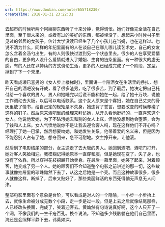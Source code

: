 ```yaml
---
url: https://www.douban.com/note/655718230/
createTime: 2018-01-31 23:22:31
---
```


去超市的时候听两个阿姨聊东西听了十来分钟，觉得惆怅。她们好像完全活在自己里面，至于很未来的，或者有过的美好的东西，都被埋没了。想起来小时候村子里见过的邻居的女孩子，估计大学没读已经生了几个小孩儿在当妈，也在这样过。也说不清为什么，同样的年纪里面有的人在谈自己在哪儿哪儿读艺术史，自己的女友怎么含着金汤勺出生，有的人则很快过渡到另一个状态里去。很少的人在享受爱情的自由，更多的人没什么爱情就进入了婚姻、生育的链条里面。有一种很大的虚无感，有的人还在以持续的方式谈论生活，更多的人已经成完成了一个阶段、定型，掉到了下一个壳里。

昨天看成濑巳喜男的《女人步上楼梯时》，里面讲一个陪酒女在生活里的挣扎，想开自己的酒吧没有开成，看了很多渣男，吃了很多苦，到了最后，她决定把自己托付给一个喜欢的男人，男人和她睡完以后说不能和她在一起，给了她十万块，说他工作调动去大阪，以后可以电话联系。这个女人原来是个寡妇，她在自己丈夫的骨灰里放了情书，给自己定的规矩是不失身，她违背了誓言，想要改变的时候却碰了这样的钉子。然后原来酒吧里的经理来拜访她，从开头看他挺好的，一直喜欢这个女人。他说他爱她，为了不玷污她去和别的女人上床，但他没想到她会堕落，会为了钱和人上床。女人气愤地说你不是让我去迎合客人吗，现在这样他们不开心吗？经理打了她一巴掌，然后想要吻她，和她发生关系。他带着爱的名义来，但是因为不能忍别人占有了她，想夺回来，急不可耐地。女主挣开来，让他滚。

然后到了电影结尾的部分，女主送走了去大阪的男人。她回到酒吧，酒吧门打开，她对客人笑脸相迎。我模糊记得她原本一直穿和服，但是她现在变了，失了身，也没有了依靠，所以穿得花枝招展开始卖身。在最后一幕里面，她笑了起来，对着顾客，她变成了另一个人。她的顾客们不会知道整个电影之前讲述的那一切，这些故事就像抽屉里的珍珠黯然下去了，从这之后她是一个壳。而且这种故事很多，很多人就像这样，断掉了，后来又贴好了，那些美丽鲜活的东西死得悄无声息无人问津。

整部电影里面有个意象是台阶，可以看成是对人的一个隐喻，一小步一小步抬上去，就像生命被分成无数个小段，走一步是过一段。但是上去之后就像结尾那样，人已经改头换面，完成了，笑着迎客去。黄灿然有句诗说真好啊，这个人只开了一个洞，不像我们的一生千疮百孔。换个说法，不知道多少残骸躺在他们自己里面，海还是会照样平静下去，讳莫如深。